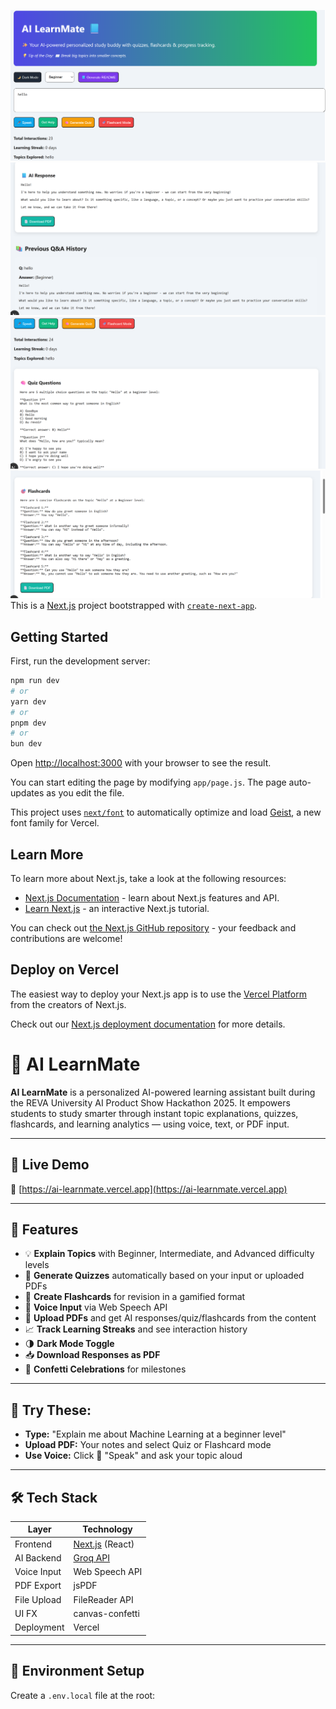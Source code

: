 
![image alt](https://github.com/manureddyu/ai-learnmate/blob/834942f9ac487ba3286979aa597507019cc95218/Screenshot%202025-06-28%20193301.png)
![image alt](https://github.com/manureddyu/ai-learnmate/blob/65605f1fa79af76688d53047eb3cf2b3892deb0b/Screenshot%202025-06-28%20193319.png)
![image alt](https://github.com/manureddyu/ai-learnmate/blob/3f1af69734535c5d0f137051c3099ba9eeba78ff/Screenshot%202025-06-28%20193341.png)
![image alt](https://github.com/manureddyu/ai-learnmate/blob/abc9ad53ac6dcdbf984ff8ae99d12ce1d3c27314/Screenshot%202025-06-28%20193401.png)
This is a [Next.js](https://nextjs.org) project bootstrapped with [`create-next-app`](https://nextjs.org/docs/app/api-reference/cli/create-next-app).

## Getting Started

First, run the development server:

```bash
npm run dev
# or
yarn dev
# or
pnpm dev
# or
bun dev
```

Open [http://localhost:3000](http://localhost:3000) with your browser to see the result.

You can start editing the page by modifying `app/page.js`. The page auto-updates as you edit the file.

This project uses [`next/font`](https://nextjs.org/docs/app/building-your-application/optimizing/fonts) to automatically optimize and load [Geist](https://vercel.com/font), a new font family for Vercel.

## Learn More

To learn more about Next.js, take a look at the following resources:

- [Next.js Documentation](https://nextjs.org/docs) - learn about Next.js features and API.
- [Learn Next.js](https://nextjs.org/learn) - an interactive Next.js tutorial.

You can check out [the Next.js GitHub repository](https://github.com/vercel/next.js) - your feedback and contributions are welcome!

## Deploy on Vercel

The easiest way to deploy your Next.js app is to use the [Vercel Platform](https://vercel.com/new?utm_medium=default-template&filter=next.js&utm_source=create-next-app&utm_campaign=create-next-app-readme) from the creators of Next.js.

Check out our [Next.js deployment documentation](https://nextjs.org/docs/app/building-your-application/deploying) for more details.



# 📘 AI LearnMate

**AI LearnMate** is a personalized AI-powered learning assistant built during the REVA University AI Product Show Hackathon 2025. It empowers students to study smarter through instant topic explanations, quizzes, flashcards, and learning analytics — using voice, text, or PDF input.

---

## 🚀 Live Demo

🔗 [https://ai-learnmate.vercel.app](https://ai-learnmate.vercel.app)

---

## 🎯 Features

- 💡 **Explain Topics** with Beginner, Intermediate, and Advanced difficulty levels
- 🧠 **Generate Quizzes** automatically based on your input or uploaded PDFs
- 🎯 **Create Flashcards** for revision in a gamified format
- 🎤 **Voice Input** via Web Speech API
- 📄 **Upload PDFs** and get AI responses/quiz/flashcards from the content
- 📈 **Track Learning Streaks** and see interaction history
- 🌗 **Dark Mode Toggle**
- 📥 **Download Responses as PDF**
- 🎉 **Confetti Celebrations** for milestones

---

## 🧪 Try These:

- **Type:** "Explain me about Machine Learning at a beginner level"
- **Upload PDF:** Your notes and select Quiz or Flashcard mode
- **Use Voice:** Click 🎤 "Speak" and ask your topic aloud

---

## 🛠 Tech Stack

| Layer        | Technology         |
|--------------|--------------------|
| Frontend     | [Next.js](https://nextjs.org/) (React) |
| AI Backend   | [Groq API](https://console.groq.com)   |
| Voice Input  | Web Speech API     |
| PDF Export   | jsPDF              |
| File Upload  | FileReader API     |
| UI FX        | canvas-confetti    |
| Deployment   | Vercel             |

---

## 📂 Environment Setup

Create a `.env.local` file at the root:


